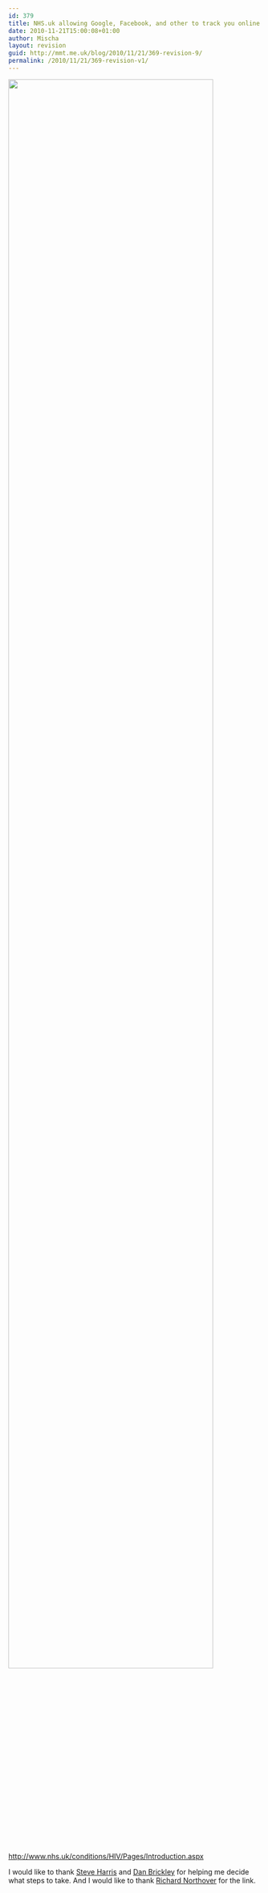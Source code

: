 ```yaml
---
id: 379
title: NHS.uk allowing Google, Facebook, and other to track you online
date: 2010-11-21T15:00:08+01:00
author: Mischa
layout: revision
guid: http://mmt.me.uk/blog/2010/11/21/369-revision-9/
permalink: /2010/11/21/369-revision-v1/
---
```

[<img src="https://mmt.me.uk/blog/wp-content/uploads/2010/11/firebugNetNHS.uk_.2010-11-21T13.49.15.png" alt="" title="Firebug Network traffic output HIV/AIDS Information Page on the NHS" width="90%" class="aligncenter size-full wp-image-371" />](https://mmt.me.uk/blog/wp-content/uploads/2010/11/firebugNetNHS.uk_.2010-11-21T13.49.15.png)

<http://www.nhs.uk/conditions/HIV/Pages/Introduction.aspx>

I would like to thank [Steve Harris](http://steve.harris.name/) and [Dan Brickley](http://danbri.org/) for helping me decide what steps to take. And I would like to thank [Richard Northover](http://twitter.com/rich13) for the link.